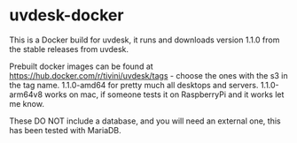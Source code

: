 # uvdesk-docker
This is a Docker build for uvdesk, it runs and downloads version 1.1.0 from the stable releases from uvdesk.

Prebuilt docker images can be found at https://hub.docker.com/r/tivini/uvdesk/tags - choose the ones with the s3 in the tag name. 1.1.0-amd64 for pretty much all desktops and servers. 1.1.0-arm64v8 works on mac, if someone tests it on RaspberryPi and it works let me know.

These DO NOT include a database, and you will need an external one, this has been tested with MariaDB.
